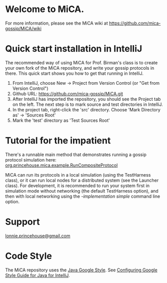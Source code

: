 # Welcome to MiCA.

For more information, please see the MiCA wiki at https://github.com/mica-gossip/MiCA/wiki

# Quick start installation in IntelliJ

The recommended way of using MiCA for Prof. Birman's class is to create your own fork of the MiCA repository, and write your gossip protocols in there.
This quick start shows you how to get that running in IntelliJ.

1. From IntelliJ, choose New -> Project from Version Control (or "Get from Version Control")
2. Github URL: https://github.com/mica-gossip/MiCA.git
3. After IntelliJ has imported the repository, you should see the Project tab on the left. The next step is to mark source and test directories in IntelliJ.
4.   In the project tab, right-click the 'src' directory.  Choose 'Mark Directory as' -> 'Sources Root'
5.   Mark the 'test' directory as 'Test Sources Root'

# Tutorial for the impatient

There's a runnable main method that demonstrates running a gossip protocol simulation here: 
    [org.princehouse.mica.example.RunCompositeProtocol](https://github.com/mica-gossip/MiCA/blob/master/src/main/java/org/princehouse/mica/example/RunCompositeProtocol.java)

MiCA can run its protocols in a local simulation (using the TestHarness class), or it can run local nodes for a distributed system (see the Launcher class).
For development, it is recommended to run your system first in simulation mode without networking (the default TestHarness option), and then with local networking using the *-implementation simple* command line option.

# Support

lonnie.princehouse@gmail.com

# Code Style

The MiCA repository uses the [Java Google Style](https://github.com/google/styleguide/blob/gh-pages/intellij-java-google-style.xml). See 
[Configuring Google Style Guide for Java for IntelliJ](https://medium.com/swlh/configuring-google-style-guide-for-java-for-intellij-c727af4ef248).
